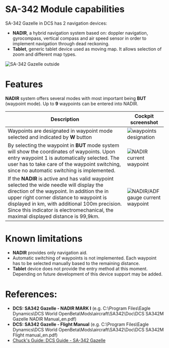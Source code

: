 # SA-342 Module capabilities

SA-342 Gazelle in DCS has 2 navigation devices:
- **NADIR**, a hybrid navigation system based on: doppler navigation, gyrocompass, vertical compass and air speed sensor in order to implement navigation through dead reckoning.
- **Tablet**, generic tablet device used as moving map. It allows selection of zoom and different map types.

![SA-342 Gazelle outside](images/SA-342_Gazelle_outside.jpg)

# Features

**NADIR** system offers several modes with most important being **BUT** (waypoint mode). Up to **9** waypoints can be entered into NADIR.

| Description | Cockpit screenshot|
| --- | --- |
| Waypoints are designated in waypoint mode selected and indicated by **W** button | ![waypoints designation](images/designation_of_aircraft_waypoints.png) |
| By selecting the waypoint in **BUT** mode system will show the coordinates of waypoints. Upon entry waypoint 1 is automatically selected. The user has to take care of the waypoint switching, since no automatic switching is implemented. | ![NADIR current waypoint](images/NADIR_current_waypoint.png) |
| If the **NADIR** is active and has valid waypoint selected the wide needle will display the direction of the waypoint. In addition the in upper right corner distance to waypoint is displayed in km, with additional 100m precision. Since this indicator is electromechanical, the maximal displayed distance is 99,9km. | ![NADIR/ADF gauge current waypoint](images/NADIR_ADF_gauge-current_waypoint.png) |

# Known limitations

- **NADIR** provides only navigation aid. 
- Automatic switching of waypoints is not implemented. Each waypoint has to be selected manually based to the remaining distance. 
- **Tablet** device does not provide the entry method at this moment. Depending on future development of this device support may be added.

# References:

- **DCS: SA342 Gazelle - NADIR MARK I** (e.g. C:\Program Files\Eagle Dynamics\DCS World OpenBeta\Mods\aircraft\SA342\Doc\DCS SA342M Gazelle NADIR Manual_en.pdf)
- **DCS: SA342 Gazelle - Flight Manual** (e.g. C:\Program Files\Eagle Dynamics\DCS World OpenBeta\Mods\aircraft\SA342\Doc\DCS SA342M Flight manual_en.pdf)
- [Chuck's Guide: DCS Guide - SA-342 Gazelle](https://chucksguides.com/aircraft/dcs/sa-342/)
